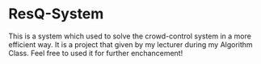 # ResQ-System
This is a system which used to solve the crowd-control system in a more efficient way. 
It is a project that given by my lecturer during my Algorithm Class.
Feel free to used it for further enchancement!
